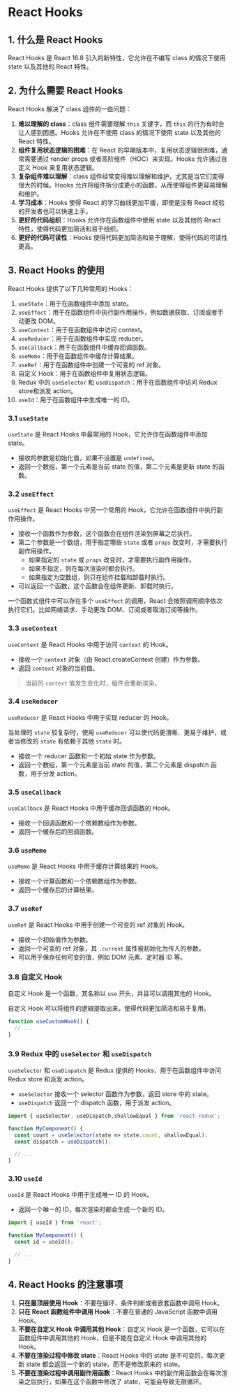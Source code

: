 # React Hooks

## 1. 什么是 React Hooks

React Hooks 是 React 16.8 引入的新特性，它允许在不编写 class 的情况下使用 state 以及其他的 React 特性。

## 2. 为什么需要 React Hooks

React Hooks 解决了 class 组件的一些问题：

1. **难以理解的 class**：class 组件需要理解 `this` 关键字，而 `this` 的行为有时会让人感到困惑。Hooks 允许在不使用 class 的情况下使用 state 以及其他的 React 特性。
2. **组件复用状态逻辑的困难**：在 React 的早期版本中，复用状态逻辑很困难，通常需要通过 render props 或者高阶组件（HOC）来实现。Hooks 允许通过自定义 Hook 来复用状态逻辑。
3. **复杂组件难以理解**：class 组件经常变得难以理解和维护，尤其是当它们变得很大的时候。Hooks 允许将组件拆分成更小的函数，从而使得组件更容易理解和维护。
4. **学习成本**：Hooks 使得 React 的学习曲线更加平缓，即使是没有 React 经验的开发者也可以快速上手。
5. **更好的代码组织**：Hooks 允许你在函数组件中使用 state 以及其他的 React 特性，使得代码更加简洁和易于组织。
6. **更好的代码可读性**：Hooks 使得代码更加简洁和易于理解，使得代码的可读性更高。

## 3. React Hooks 的使用

React Hooks 提供了以下几种常用的 Hooks：

1. `useState`：用于在函数组件中添加 state。
2. `useEffect`：用于在函数组件中执行副作用操作，例如数据获取、订阅或者手动更改 DOM。
3. `useContext`：用于在函数组件中访问 context。
4. `useReducer`：用于在函数组件中实现 reducer。
5. `useCallback`：用于在函数组件中缓存回调函数。
6. `useMemo`：用于在函数组件中缓存计算结果。
7. `useRef`：用于在函数组件中创建一个可变的 ref 对象。
8. 自定义 Hook：用于在函数组件中复用状态逻辑。
9. Redux 中的 `useSelector` 和 `useDispatch`：用于在函数组件中访问 Redux store和派发 action。
10. `useId`：用于在函数组件中生成唯一的 ID。

### 3.1 `useState`

`useState` 是 React Hooks 中最常用的 Hook，它允许你在函数组件中添加 state。

- 接收的参数是初始化值，如果不设置是 `undefined`。
- 返回一个数组，第一个元素是当前 state 的值，第二个元素是更新 state 的函数。


### 3.2 `useEffect`

`useEffect` 是 React Hooks 中另一个常用的 Hook，它允许在函数组件中执行副作用操作。

- 接收一个函数作为参数，这个函数会在组件渲染到屏幕之后执行。
- 第二个参数是一个数组，用于指定哪些 `state` 或者 `props` 改变时，才需要执行副作用操作。
  - 如果指定的 `state` 或 `props` 改变时，才需要执行副作用操作。
  - 如果不指定，则在每次渲染时都会执行。
  - 如果指定为空数组，则只在组件挂载和卸载时执行。
- 可以返回一个函数，这个函数会在组件更新、卸载时执行。

一个函数式组件中可以存在多个 `useEffect` 的调用，React 会按照调用顺序依次执行它们。比如网络请求、手动更改 DOM、订阅或者取消订阅等操作。


### 3.3 `useContext`

`useContext` 是 React Hooks 中用于访问 `context` 的 Hook。

- 接收一个 `context` 对象（由 React.createContext 创建）作为参数。
- 返回 `context` 对象的当前值。

> 当前的 `context` 值发生变化时，组件会重新渲染。

### 3.4 `useReducer`

`useReducer` 是 React Hooks 中用于实现 reducer 的 Hook。

当处理的 `state` 较复杂时，使用 `useReducer` 可以使代码更清晰、更易于维护，或者当修改的 `state` 有依赖于其他 `state` 时。

- 接收一个 reducer 函数和一个初始 state 作为参数。
- 返回一个数组，第一个元素是当前 state 的值，第二个元素是 dispatch 函数，用于分发 action。

### 3.5 `useCallback`

`useCallback` 是 React Hooks 中用于缓存回调函数的 Hook。

- 接收一个回调函数和一个依赖数组作为参数。
- 返回一个缓存后的回调函数。

### 3.6 `useMemo`

`useMemo` 是 React Hooks 中用于缓存计算结果的 Hook。

- 接收一个计算函数和一个依赖数组作为参数。
- 返回一个缓存后的计算结果。


### 3.7 `useRef`

`useRef` 是 React Hooks 中用于创建一个可变的 ref 对象的 Hook。

- 接收一个初始值作为参数。
- 返回一个可变的 ref 对象，其 `.current` 属性被初始化为传入的参数。
- 可以用于保存任何可变的值，例如 DOM 元素、定时器 ID 等。

### 3.8 自定义 Hook

自定义 Hook 是一个函数，其名称以 `use` 开头，并且可以调用其他的 Hook。

自定义 Hook 可以将组件的逻辑提取出来，使得代码更加简洁和易于复用。

```js
function useCustomHook() {
  // ...
}
```

### 3.9 Redux 中的 `useSelector` 和 `useDispatch`

`useSelector` 和 `useDispatch` 是 Redux 提供的 Hooks，用于在函数组件中访问 Redux store 和派发 action。

- `useSelector` 接收一个 selector 函数作为参数，返回 store 中的 state。
- `useDispatch` 返回一个 dispatch 函数，用于派发 action。

```js
import { useSelector, useDispatch,shallowEqual } from 'react-redux';

function MyComponent() {
  const count = useSelector(state => state.count, shallowEqual);
  const dispatch = useDispatch();

  // ...
}
```

### 3.10 `useId`

`useId` 是 React Hooks 中用于生成唯一 ID 的 Hook。

- 返回一个唯一的 ID，每次渲染时都会生成一个新的 ID。

```js
import { useId } from 'react';

function MyComponent() {
  const id = useId();

  // ...
}
```


## 4. React Hooks 的注意事项

1. **只在最顶层使用 Hook**：不要在循环、条件判断或者嵌套函数中调用 Hook。
2. **只在 React 函数组件中调用 Hook**：不要在普通的 JavaScript 函数中调用 Hook。
3. **不要在自定义 Hook 中调用其他 Hook**：自定义 Hook 是一个函数，它可以在函数组件中调用其他的 Hook，但是不能在自定义 Hook 中调用其他的 Hook。
4. **不要在渲染过程中修改 state**：React Hooks 中的 state 是不可变的，每次更新 state 都会返回一个新的 state，而不是修改原来的 state。
5. **不要在渲染过程中调用副作用函数**：React Hooks 中的副作用函数会在每次渲染之后执行，如果在这个函数中修改了 state，可能会导致无限循环。
